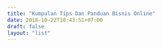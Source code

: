 ```yaml
---
title: "Kumpulan Tips Dan Panduan Bisnis Online"
date: 2018-10-22T18:43:51+07:00
draft: false
layout: "list"
---
```


